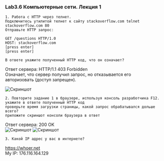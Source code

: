 ### Lab3.6 Компьютерные сети. Лекция 1

```
1. Работа c HTTP через телнет.
Подключитесь утилитой телнет к сайту stackoverflow.com telnet stackoverflow.com 80
Отправьте HTTP запрос:

GET /questions HTTP/1.0
HOST: stackoverflow.com
[press enter]
[press enter]

В ответе укажите полученный HTTP код, что он означает?
```
Ответ сервера: HTTP/1.1 403 Forbidden   
Означает, что сервер получил запрос, но отказывается его авторизовать (доступ запрещен).

![Скриншот](https://github.com/aleksey-raevich/devops-netology/blob/master/Lab3.6/lab36_1.png)

```
2. Повторите задание 1 в браузере, используя консоль разработчика F12.
укажите в ответе полученный HTTP код
проверьте время загрузки страницы, какой запрос обрабатывался дольше всего?
приложите скриншот консоли браузера в ответ
```
Ответ сервера: 200 OK  
![Скриншот](https://github.com/aleksey-raevich/devops-netology/blob/master/Lab3.6/lab36_2.png)
![Скриншот](https://github.com/aleksey-raevich/devops-netology/blob/master/Lab3.6/lab36_3.png)

```
3. Какой IP адрес у вас в интернете?
```
https://whoer.net  
My IP: 176.116.164.129  

